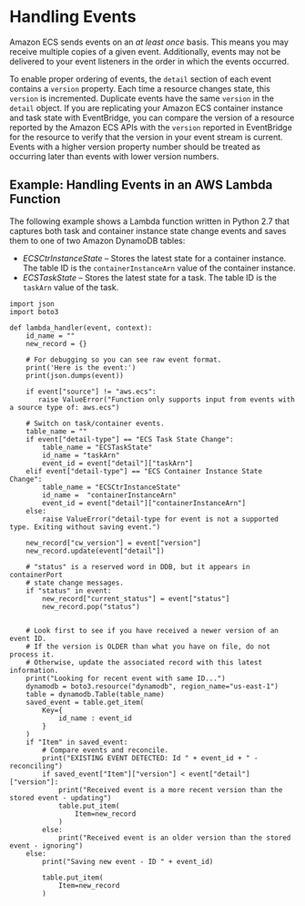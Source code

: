 # Handling Events<a name="ecs_cwet_handling"></a>

Amazon ECS sends events on an *at least once* basis\. This means you may receive multiple copies of a given event\. Additionally, events may not be delivered to your event listeners in the order in which the events occurred\.

To enable proper ordering of events, the `detail` section of each event contains a `version` property\. Each time a resource changes state, this `version` is incremented\. Duplicate events have the same `version` in the `detail` object\. If you are replicating your Amazon ECS container instance and task state with EventBridge, you can compare the version of a resource reported by the Amazon ECS APIs with the `version` reported in EventBridge for the resource to verify that the version in your event stream is current\. Events with a higher version property number should be treated as occurring later than events with lower version numbers\.

## Example: Handling Events in an AWS Lambda Function<a name="ecs_cwet_handling_example"></a>

The following example shows a Lambda function written in Python 2\.7 that captures both task and container instance state change events and saves them to one of two Amazon DynamoDB tables:
+ *ECSCtrInstanceState* – Stores the latest state for a container instance\. The table ID is the `containerInstanceArn` value of the container instance\.
+ *ECSTaskState* – Stores the latest state for a task\. The table ID is the `taskArn` value of the task\.

```
import json
import boto3

def lambda_handler(event, context):
    id_name = ""
    new_record = {}

    # For debugging so you can see raw event format.
    print('Here is the event:')
    print(json.dumps(event))

    if event["source"] != "aws.ecs":
       raise ValueError("Function only supports input from events with a source type of: aws.ecs")

    # Switch on task/container events.
    table_name = ""
    if event["detail-type"] == "ECS Task State Change":
        table_name = "ECSTaskState"
        id_name = "taskArn"
        event_id = event["detail"]["taskArn"]
    elif event["detail-type"] == "ECS Container Instance State Change":
        table_name = "ECSCtrInstanceState"
        id_name =  "containerInstanceArn"
        event_id = event["detail"]["containerInstanceArn"]
    else:
        raise ValueError("detail-type for event is not a supported type. Exiting without saving event.")

    new_record["cw_version"] = event["version"]
    new_record.update(event["detail"])

    # "status" is a reserved word in DDB, but it appears in containerPort
    # state change messages.
    if "status" in event:
        new_record["current_status"] = event["status"]
        new_record.pop("status")


    # Look first to see if you have received a newer version of an event ID.
    # If the version is OLDER than what you have on file, do not process it.
    # Otherwise, update the associated record with this latest information.
    print("Looking for recent event with same ID...")
    dynamodb = boto3.resource("dynamodb", region_name="us-east-1")
    table = dynamodb.Table(table_name)
    saved_event = table.get_item(
        Key={
            id_name : event_id
        }
    )
    if "Item" in saved_event:
        # Compare events and reconcile.
        print("EXISTING EVENT DETECTED: Id " + event_id + " - reconciling")
        if saved_event["Item"]["version"] < event["detail"]["version"]:
            print("Received event is a more recent version than the stored event - updating")
            table.put_item(
                Item=new_record
            )
        else:
            print("Received event is an older version than the stored event - ignoring")
    else:
        print("Saving new event - ID " + event_id)

        table.put_item(
            Item=new_record
        )
```